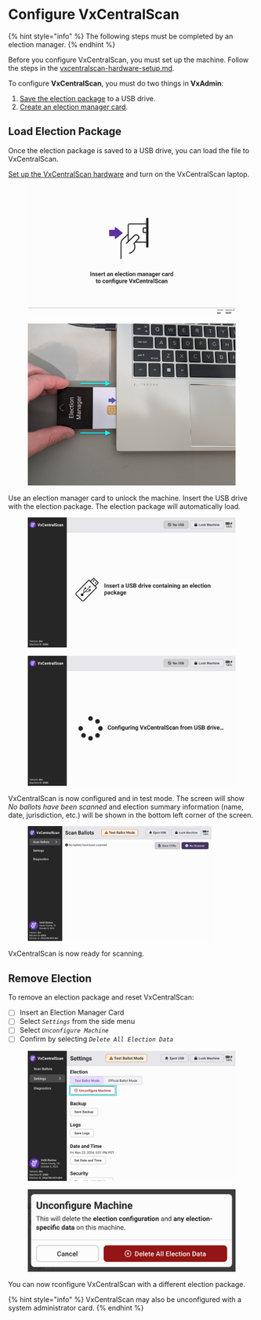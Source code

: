 # Configure VxCentralScan

{% hint style="info" %}
The following steps must be completed by an election manager.
{% endhint %}

Before you configure VxCentralScan, you must set up the machine. Follow the steps in the [vxcentralscan-hardware-setup.md](vxcentralscan-hardware-setup.md "mention").&#x20;

To configure **VxCentralScan**, you must do two things in **VxAdmin**:

1. [Save the election package](../vxadmin-system-setup/save-election-package.md) to a USB drive.
2. [Create an election manager card](../vxadmin-system-setup/programming-cards.md).

## Load Election Package

Once the election package is saved to a USB drive, you can load the file to VxCentralScan.

[Set up the VxCentralScan hardware](vxcentralscan-hardware-setup.md) and turn on the VxCentralScan laptop.&#x20;

<div><figure><img src="../.gitbook/assets/cs-insert-em-card.png" alt=""><figcaption></figcaption></figure> <figure><img src="../.gitbook/assets/laptop with EM card inserted.png" alt=""><figcaption></figcaption></figure></div>

Use an election manager card to unlock the machine. Insert the USB drive with the election package. The election package will automatically load.

<div><figure><img src="../.gitbook/assets/cs-insert-usb-drive.png" alt=""><figcaption></figcaption></figure> <figure><img src="../.gitbook/assets/cs-configuring.png" alt=""><figcaption></figcaption></figure></div>

VxCentralScan is now configured and in test mode. The screen will show _No ballots have been scanned_ and election summary information (name, date, jurisdiction, etc.) will be shown in the bottom left corner of the screen.&#x20;

<figure><img src="../.gitbook/assets/cs-landing.png" alt="" width="375"><figcaption></figcaption></figure>

VxCentralScan is now ready for scanning.&#x20;

## Remove Election

To remove an election package and reset VxCentralScan:

* [ ] Insert an Election Manager Card
* [ ] Select _`Settings`_ from the side menu
* [ ] Select _`Unconfigure Machine`_
* [ ] Confirm by selecting _`Delete All Election Data`_

<div><figure><img src="../.gitbook/assets/cs-settings.png" alt=""><figcaption></figcaption></figure> <figure><img src="../.gitbook/assets/cs-unconfigure.png" alt=""><figcaption></figcaption></figure></div>

You can now rconfigure VxCentralScan with a different election package.

{% hint style="info" %}
VxCentralScan may also be unconfigured with a system administrator card.
{% endhint %}
